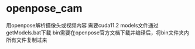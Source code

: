 # openpose_cam
 用openpose解析摄像头或视频内容
 需要cuda11.2
 models文件通过getModels.bat下载
 bin需要在openpose官方文档下载并编译后，将bin文件夹内所有文件复制过来
